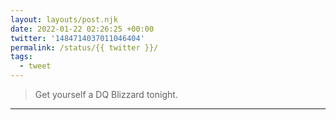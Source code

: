 ```yaml
---
layout: layouts/post.njk
date: 2022-01-22 02:26:25 +00:00
twitter: '1484714037011046404'
permalink: /status/{{ twitter }}/
tags: 
  - tweet
---
```


> Get yourself a DQ Blizzard tonight.

---

